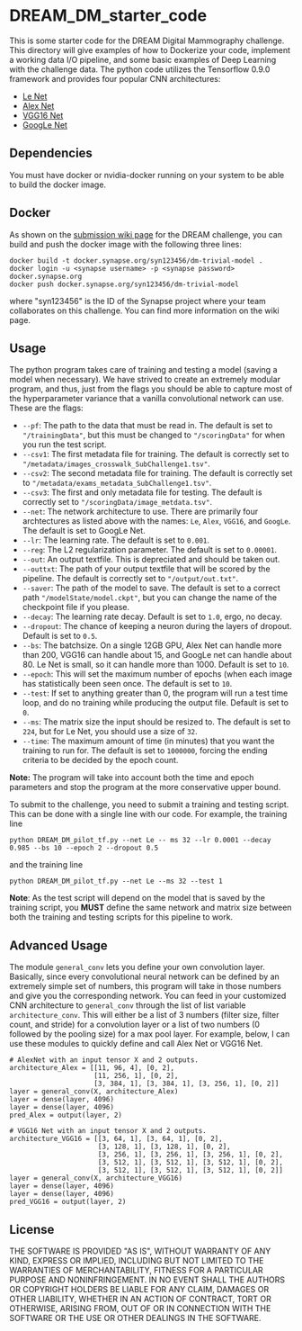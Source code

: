 


# DREAM_DM_starter_code

This is some starter code for the DREAM Digital Mammography challenge.  This directory will give examples of how to Dockerize your code, implement a working data I/O pipeline, and some basic examples of Deep Learning with the challenge data.  The python code utilizes the Tensorflow 0.9.0 framework and provides four popular CNN architectures:

- [Le Net](yann.lecun.com/exdb/lenet)
- [Alex Net](https://papers.nips.cc/paper/4824-imagenet-classification-with-deep-convolutional-neural-networks.pdf)
- [VGG16 Net](https://arxiv.org/pdf/1409.1556.pdf)
- [GoogLe Net](www.cs.unc.edu/~wliu/papers/GoogLeNet.pdf)


## Dependencies

You must have docker or nvidia-docker running on your system to be able to build the docker image.

## Docker

As shown on the [submission wiki page](https://www.synapse.org/#!Synapse:syn5644795/wiki/392923) for the DREAM challenge, you can build and push the docker image with the following three lines:

```
docker build -t docker.synapse.org/syn123456/dm-trivial-model .
docker login -u <synapse username> -p <synapse password> docker.synapse.org
docker push docker.synapse.org/syn123456/dm-trivial-model
```

where "syn123456" is the ID of the Synapse project where your team collaborates on this challenge.  You can find more information on the wiki page.

## Usage

The python program takes care of training and testing a model (saving a model when necessary).  We have strived to create an extremely modular program, and thus, just from the flags you should be able to capture most of the hyperparameter variance that a vanilla convolutional network can use.  These are the flags:

- `--pf`: The path to the data that must be read in.  The default is set to `"/trainingData"`, but this must be changed to `"/scoringData"` for when you run the test script.
- `--csv1`: The first metadata file for training.  The default is correctly set to `"/metadata/images_crosswalk_SubChallenge1.tsv"`.
- `--csv2`: The second metadata file for training.  The default is correctly set to `"/metadata/exams_metadata_SubChallenge1.tsv"`.
- `--csv3`: The first and only metadata file for testing.  The default is correctly set to `"/scoringData/image_metdata.tsv"`.
- `--net`: The network architecture to use.  There are primarily four archtectures as listed above with the names: `Le`, `Alex`, `VGG16`, and `GoogLe`.  The default is set to GoogLe Net.
- `--lr`: The learning rate.  The default is set to `0.001`.
- `--reg`: The L2 regularization parameter.  The default is set to `0.00001`.
- `--out`: An output textfile.  This is depreciated and should be taken out.
- `--outtxt`: The path of your output textfile that will be scored by the pipeline.  The default is correctly set to `"/output/out.txt"`.
- `--saver`: The path of the model to save.  The default is set to a correct path `"/modelState/model.ckpt"`, but you can change the name of the checkpoint file if you please.
- `--decay`: The learning rate decay.  Default is set to `1.0`, ergo, no decay.
- `--dropout`: The chance of keeping a neuron during the layers of dropout.  Default is set to `0.5`.
- `--bs`: The batchsize.  On a single 12GB GPU, Alex Net can handle more than 200, VGG16 can handle about 15, and GoogLe net can handle about 80.  Le Net is small, so it can handle more than 1000.  Default is set to `10`.
- `--epoch`: This will set the maximum number of epochs (when each image has statistically been seen once.  The default is set to `10`.
- `--test`: If set to anything greater than 0, the program will run a test time loop, and do no training while producing the output file.  Default is set to `0`.
- `--ms`: The matrix size the input should be resized to.  The default is set to `224`, but for Le Net, you should use a size of `32`.
- `--time`: The maximum amount of time (in minutes) that you want the training to run for.  The default is set to `1000000`, forcing the ending criteria to be decided by the epoch count.

**Note:** The program will take into account both the time and epoch parameters and stop the program at the more conservative upper bound.

To submit to the challenge, you need to submit a training and testing script.  This can be done with a single line with our code.  For example, the training line

```
python DREAM_DM_pilot_tf.py --net Le -- ms 32 --lr 0.0001 --decay 0.985 --bs 10 --epoch 2 --dropout 0.5
```

and the training line

```
python DREAM_DM_pilot_tf.py --net Le --ms 32 --test 1
```

**Note**: As the test script will depend on the model that is saved by the training script, you **MUST** define the same network and matrix size between both the training and testing scripts for this pipeline to work.

## Advanced Usage

The module `general_conv` lets you define your own convolution layer.  Basically, since every convolutional neural network can be defined by an extremely simple set of numbers, this program will take in those numbers and give you the corresponding network.  You can feed in your customized CNN architecture to `general_conv` through the list of list variable `architecture_conv`.  This will either be a list of 3 numbers (filter size, filter count, and stride) for a convolution layer or a list of two numbers (0 followed by the pooling size) for a max pool layer.  For example, below, I can use these modules to quickly define and call Alex Net or VGG16 Net.

```
# AlexNet with an input tensor X and 2 outputs.
architecture_Alex = [[11, 96, 4], [0, 2],
                     [11, 256, 1], [0, 2],
                     [3, 384, 1], [3, 384, 1], [3, 256, 1], [0, 2]]
layer = general_conv(X, architecture_Alex)
layer = dense(layer, 4096)
layer = dense(layer, 4096)
pred_Alex = output(layer, 2)

# VGG16 Net with an input tensor X and 2 outputs.
architecture_VGG16 = [[3, 64, 1], [3, 64, 1], [0, 2],
                      [3, 128, 1], [3, 128, 1], [0, 2],
                      [3, 256, 1], [3, 256, 1], [3, 256, 1], [0, 2],
                      [3, 512, 1], [3, 512, 1], [3, 512, 1], [0, 2],
                      [3, 512, 1], [3, 512, 1], [3, 512, 1], [0, 2]]
layer = general_conv(X, architecture_VGG16)
layer = dense(layer, 4096)
layer = dense(layer, 4096)
pred_VGG16 = output(layer, 2)
```

## License
THE SOFTWARE IS PROVIDED "AS IS", WITHOUT WARRANTY OF ANY KIND, EXPRESS OR IMPLIED, INCLUDING BUT NOT LIMITED TO THE WARRANTIES OF MERCHANTABILITY, FITNESS FOR A PARTICULAR PURPOSE AND NONINFRINGEMENT. IN NO EVENT SHALL THE AUTHORS OR COPYRIGHT HOLDERS BE LIABLE FOR ANY CLAIM, DAMAGES OR OTHER LIABILITY, WHETHER IN AN ACTION OF CONTRACT, TORT OR OTHERWISE, ARISING FROM, OUT OF OR IN CONNECTION WITH THE SOFTWARE OR THE USE OR OTHER DEALINGS IN THE SOFTWARE.
